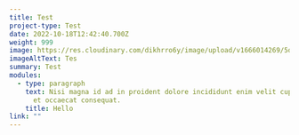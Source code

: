```yaml
---
title: Test
project-type: Test
date: 2022-10-18T12:42:40.700Z
weight: 999
image: https://res.cloudinary.com/dikhrro6y/image/upload/v1666014269/5db8d840366cf1352cbf8880_macbook-pro-and-iphone-x-mockup-scene_neydzc.jpg
imageAltText: Tes
summary: Test
modules:
  - type: paragraph
    text: Nisi magna id ad in proident dolore incididunt enim velit cupidatat amet
      et occaecat consequat.
    title: Hello
link: ""
---
```

